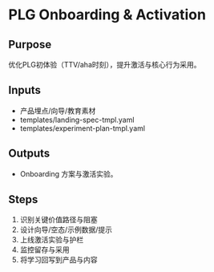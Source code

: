 # PLG Onboarding & Activation

## Purpose

优化PLG初体验（TTV/aha时刻），提升激活与核心行为采用。

## Inputs

- 产品埋点/向导/教育素材
- templates/landing-spec-tmpl.yaml
- templates/experiment-plan-tmpl.yaml

## Outputs

- Onboarding 方案与激活实验。

## Steps

1. 识别关键价值路径与阻塞
2. 设计向导/空态/示例数据/提示
3. 上线激活实验与护栏
4. 监控留存与采用
5. 将学习回写到产品与内容
